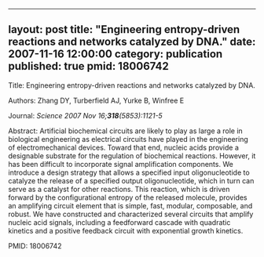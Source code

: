 
---
layout: post
title:  "Engineering entropy-driven reactions and networks catalyzed by DNA."
date:   2007-11-16 12:00:00
category:  publication
published: true
pmid: 18006742
---

Title: Engineering entropy-driven reactions and networks catalyzed by DNA.

Authors: Zhang DY, Turberfield AJ, Yurke B, Winfree E

Journal: *Science 2007 Nov 16;**318**(5853):1121-5*

Abstract: Artificial biochemical circuits are likely to play as large a role in biological engineering as electrical circuits have played in the engineering of electromechanical devices. Toward that end, nucleic acids provide a designable substrate for the regulation of biochemical reactions. However, it has been difficult to incorporate signal amplification components. We introduce a design strategy that allows a specified input oligonucleotide to catalyze the release of a specified output oligonucleotide, which in turn can serve as a catalyst for other reactions. This reaction, which is driven forward by the configurational entropy of the released molecule, provides an amplifying circuit element that is simple, fast, modular, composable, and robust. We have constructed and characterized several circuits that amplify nucleic acid signals, including a feedforward cascade with quadratic kinetics and a positive feedback circuit with exponential growth kinetics.

PMID: 18006742

